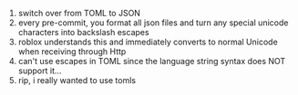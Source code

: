 1. switch over from TOML to JSON
2. every pre-commit, you format all json files and turn any special unicode characters into backslash escapes
3. roblox understands this and immediately converts to normal Unicode when receiving through Http
4. can't use escapes in TOML since the language string syntax does NOT support it...
5. rip, i really wanted to use tomls